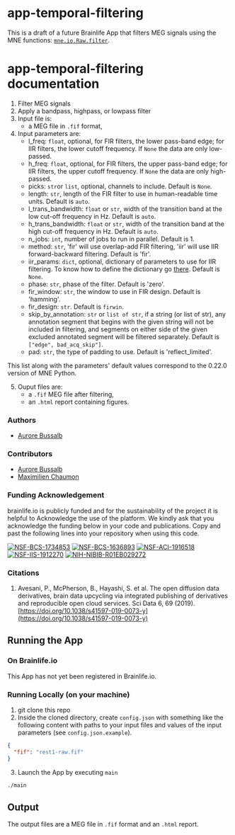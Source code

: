 # app-temporal-filtering

This is a draft of a future Brainlife App that filters MEG signals using the MNE functions: 
[`mne.io.Raw.filter`](https://mne.tools/stable/generated/mne.io.Raw.html#mne.io.Raw.filter).

# app-temporal-filtering documentation

1) Filter MEG signals
2) Apply a bandpass, highpass, or lowpass filter
3) Input file is:
    * a MEG file in `.fif` format,
4) Input parameters are:
    * l_freq: `float`, optional, for FIR filters, the lower pass-band edge; for IIR filters, the lower cutoff frequency. If `None` the data are only low-passed.  
    * h_freq: `float`, optional, for FIR filters, the upper pass-band edge; for IIR filters, the upper cutoff frequency. If `None` the data are only high-passed.
    * picks: `str`or `list`, optional, channels to include. Default is `None`.
    * length: `str`, length of the FIR filter to use in human-readable time units. Default is `auto`. 
    * l_trans_bandwidth: `float` or `str`, width of the transition band at the low cut-off frequency in Hz. Default is `auto`.
    * h_trans_bandwidth: `float` or `str`, width of the transition band at the high cut-off frequency in Hz. Default is `auto`.
    * n_jobs: `int`, number of jobs to run in parallel. Default is 1. 
    * method: `str`, 'fir' will use overlap-add FIR filtering, 'iir' will use IIR forward-backward filtering. Default is 'fir'.
    * iir_params: `dict`, optional, dictionary of parameters to use for IIR filtering. To know how to define the dictionary go 
        [there](https://mne.tools/stable/generated/mne.filter.construct_iir_filter.html#mne.filter.construct_iir_filter). Default is `None`.
    * phase: `str`, phase of the filter. Default is 'zero'.
    * fir_window: `str`, the window to use in FIR design. Default is 'hamming'.
    * fir_design: `str`. Default is `firwin`.
    * skip_by_annotation: `str` or `list of str`, if a string (or list of str), any annotation segment that begins with the given string will not be included in
        filtering, and segments on either side of the given excluded annotated segment will be filtered separately. Default is `["edge", bad_acq_skip"]`.
    * pad: `str`, the type of padding to use. Default is 'reflect_limited'.
 
This list along with the parameters' default values correspond to the 0.22.0 version of MNE Python.  

5) Ouput files are:
    * a `.fif` MEG file after filtering,
    * an `.html` report containing figures.

### Authors
- [Aurore Bussalb](aurore.bussalb@icm-institute.org)

### Contributors
- [Aurore Bussalb](aurore.bussalb@icm-institute.org)
- [Maximilien Chaumon](maximilien.chaumon@icm-institute.org)

### Funding Acknowledgement
brainlife.io is publicly funded and for the sustainability of the project it is helpful to Acknowledge the use of the platform. We kindly ask that you acknowledge the funding below in your code and publications. Copy and past the following lines into your repository when using this code.

[![NSF-BCS-1734853](https://img.shields.io/badge/NSF_BCS-1734853-blue.svg)](https://nsf.gov/awardsearch/showAward?AWD_ID=1734853)
[![NSF-BCS-1636893](https://img.shields.io/badge/NSF_BCS-1636893-blue.svg)](https://nsf.gov/awardsearch/showAward?AWD_ID=1636893)
[![NSF-ACI-1916518](https://img.shields.io/badge/NSF_ACI-1916518-blue.svg)](https://nsf.gov/awardsearch/showAward?AWD_ID=1916518)
[![NSF-IIS-1912270](https://img.shields.io/badge/NSF_IIS-1912270-blue.svg)](https://nsf.gov/awardsearch/showAward?AWD_ID=1912270)
[![NIH-NIBIB-R01EB029272](https://img.shields.io/badge/NIH_NIBIB-R01EB029272-green.svg)](https://grantome.com/grant/NIH/R01-EB029272-01)

### Citations
1. Avesani, P., McPherson, B., Hayashi, S. et al. The open diffusion data derivatives, brain data upcycling via integrated publishing of derivatives and reproducible open cloud services. Sci Data 6, 69 (2019). [https://doi.org/10.1038/s41597-019-0073-y](https://doi.org/10.1038/s41597-019-0073-y)

## Running the App 

### On Brainlife.io

This App has not yet been registered in Brainlife.io.

### Running Locally (on your machine)

1. git clone this repo
2. Inside the cloned directory, create `config.json` with something like the following content with paths to your input 
   files and values of the input parameters (see `config.json.example`).

```json
{
  "fif": "rest1-raw.fif"
}
```

3. Launch the App by executing `main`

```bash
./main
```

## Output

The output files are a MEG file in `.fif` format and an `.html` report.
